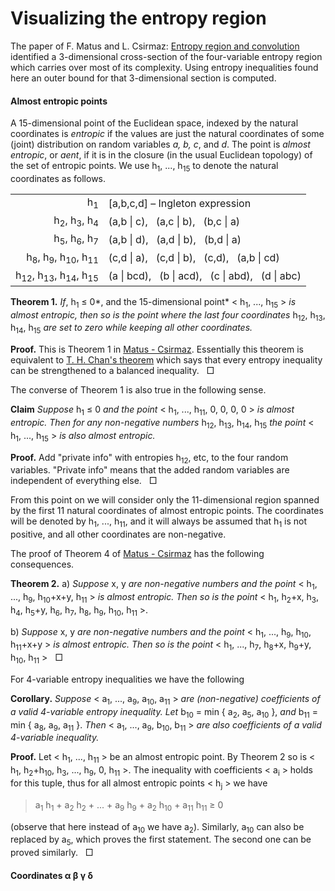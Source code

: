 Visualizing the entropy region
==============================

The paper of F. Matus and L. Csirmaz: 
[Entropy region and convolution](http://arxiv.org/pdf/1310.5957v1)
identified a 3-dimensional cross-section of the four-variable entropy region
which carries over most of its complexity. Using entropy inequalities found
here an outer bound for that 3-dimensional section is computed.

#### Almost entropic points

A 15-dimensional point of the Euclidean space, indexed by the natural
coordinates is *entropic* if the values are just the natural coordinates of
some (joint) distribution on random variables *a, b, c*, and *d*. The point
is *almost entropic*, or *aent*, if it is in the closure (in the usual
Euclidean topology) of the set of entropic points.
We use h<sub>1</sub>, ..., h<sub>15</sub> to denote the natural coordinates as
follows.

<table><tbody><tr><td align="right"> h<sub>1</sub>
</td><td align="left">[a,b,c,d] &ndash; Ingleton expression</td></tr>
<tr><td align="right">h<sub>2</sub>, h<sub>3</sub>, h<sub>4</sub></td> <td
align="left">(a,b | c), &nbsp; (a,c | b), &nbsp; (b,c | a)</td></tr>
<tr><td align="right"> h<sub>5</sub>, h<sub>6</sub>, h<sub>7</sub></td> <td
align="left">(a,b | d), &nbsp; (a,d | b), &nbsp; (b,d | a)</td></tr>
<tr><td align="right"> h<sub>8</sub>, h<sub>9</sub>, h<sub>10</sub>,
h<sub>11</sub></td><td align="left"> (c,d | a), &nbsp; (c,d | b), &nbsp;
(c,d), &nbsp; (a,b | cd)</td></tr>
<tr><td align="right"> h<sub>12</sub>, h<sub>13</sub>, h<sub>14</sub>,
h<sub>15</td> <td align="left"> (a | bcd), &nbsp; (b | acd), &nbsp;
(c | abd), &nbsp; (d | abc)</td></tr>
</tbody></table>

**Theorem 1.** *If*, h<sub>1</sub> &le; 0*, and the 15-dimensional point* &lt; h<sub>1</sub>, ...,
h<sub>15</sub> &gt; *is almost entropic, then so is the point where the 
last four coordinates* h<sub>12</sub>, h<sub>13</sub>, h<sub>14</sub>,
h<sub>15</sub> *are set to zero while keeping all other coordinates.*

**Proof.** This is Theorem 1 in [Matus -
Csirmaz](http://arxiv.org/pdf/1310.5957v1). Essentially this theorem is equivalent to
[T. H. Chan's theorem](https://arxiv.org/pdf/1302.2994.pdf) which says that
every entropy inequality can be strengthened to a balanced inequality. &nbsp; &#x25a1;

The converse of Theorem 1 is also true in the following sense.

**Claim** *Suppose* h<sub>1</sub> &le; 0 *and the point* &lt; h<sub>1</sub>, ...,
h<sub>11</sub>, 0, 0, 0, 0 &gt; *is almost entropic. Then for any
non-negative numbers* h<sub>12</sub>, h<sub>13</sub>, h<sub>14</sub>,
h<sub>15</sub> *the point* &lt; h<sub>1</sub>, ..., h<sub>15</sub> &gt; *is
also almost entropic.*

**Proof.**
Add &quot;private info&quot; with entropies h<sub>12</sub>, etc, to the four
random variables. &quot;Private info&quot; means that the added random
variables are independent of everything else. &nbsp; &#x25a1;

From this point on we will consider only the 11-dimensional region spanned
by the first 11 natural coordinates of almost entropic points. The
coordinates will be denoted by h<sub>1</sub>, ..., h<sub>11</sub>, and it
will always be assumed that h<sub>1</sub> is not positive, and all other 
coordinates are non-negative.

The proof of Theorem 4 of [Matus - Csirmaz](http://arxiv.org/pdf/1310.5957v1) has
the following consequences.

**Theorem 2.**
a) *Suppose* x, y *are non-negative numbers and the point* &lt; h<sub>1</sub>, ..., 
h<sub>9</sub>, h<sub>10</sub>+x+y, h<sub>11</sub> &gt; *is almost entropic.
Then so is the point* &lt; h<sub>1</sub>, h<sub>2</sub>+x, h<sub>3</sub>,
h<sub>4</sub>, h<sub>5</sub>+y, h<sub>6</sub>, h<sub>7</sub>, h<sub>8</sub>,
h<sub>9</sub>, h<sub>10</sub>, h<sub>11</sub> &gt;.

b) *Suppose* x, y *are non-negative numbers and the point* &lt;
h<sub>1</sub>, ..., h<sub>9</sub>, h<sub>10</sub>, h<sub>11</sub>+x+y &gt;
*is almost entropic. Then so is the point* &lt; h<sub>1</sub>, ...,
h<sub>7</sub>, h<sub>8</sub>+x, h<sub>9</sub>+y, h<sub>10</sub>,
h<sub>11</sub> &gt; &nbsp; &#x25a1;

For 4-variable entropy inequalities we have the following

**Corollary.**
*Suppose* &lt; a<sub>1</sub>, ..., a<sub>9</sub>, a<sub>10</sub>, a<sub>11</sub> &gt; *are
(non-negative) coefficients of a valid 4-variable entropy inequality. Let*
b<sub>10</sub> = min { a<sub>2</sub>, a<sub>5</sub>, a<sub>10</sub> }, *and*
b<sub>11</sub> = min { a<sub>8</sub>, a<sub>9</sub>, a<sub>11</sub> }.
*Then* &lt; a<sub>1</sub>, ..., a<sub>9</sub>, b<sub>10</sub>, 
b<sub>11</sub> &gt; *are also coefficients of a valid 4-variable inequality.* 

**Proof.**
Let &lt; h<sub>1</sub>, ..., h<sub>11</sub> &gt; be an almost entropic point.
By Theorem 2 so is &lt; h<sub>1</sub>, h<sub>2</sub>+h<sub>10</sub>, h<sub>3</sub>, ...,
h<sub>9</sub>, 0, h<sub>11</sub> &gt;. The inequality with coefficients
&lt; a<sub>i</sub> &gt; holds for this tuple, thus for all almost entropic points
&lt; h<sub>j</sub> &gt; we have

> a<sub>1</sub> h<sub>1</sub> + a<sub>2</sub> h<sub>2</sub> + ... +
> a<sub>9</sub> h<sub>9</sub> + a<sub>2</sub> h<sub>10</sub> +
> a<sub>11</sub> h<sub>11</sub> &ge; 0

(observe that here instead of a<sub>10</sub> we have a<sub>2</sub>). Similarly,
a<sub>10</sub> can also be replaced by a<sub>5</sub>, which proves the first
statement. The second one can be proved similarly. &nbsp; &#x25a1;

#### Coordinates &alpha; &beta; &gamma; &delta;



